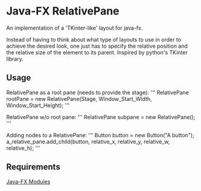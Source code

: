 # Java-FX RelativePane
An implementation of a 'TKinter-like' layout for java-fx.

Instead of having to think about what type of layouts to use in order to achieve the desired look, one just has to specify the relative position and the relative size of the element to its parent. Inspired by python's TKinter library.

## Usage 
RelativePane as a root pane (needs to provide the stage):
'''
RelativePane rootPane = new RelativePane(Stage, Window_Start_Width, Window_Start_Height);
'''

RelativePane w/o root pane:
'''
RelativePane subpane = new RelativePane();
'''

Adding nodes to a RelativePane:
'''
Button button = new Button("A button");
a_relative_pane.add_child(button, relative_x, relative_y, relative_w, relative_h);
'''

## Requirements
[Java-FX Modules](https://gluonhq.com/products/javafx/)
